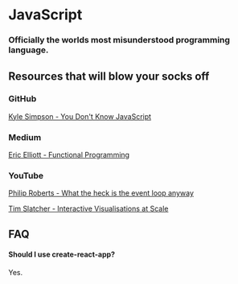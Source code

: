 # JavaScript
### Officially the worlds most misunderstood programming language. 

## Resources that will blow your socks off

### GitHub

[Kyle Simpson - You Don't Know JavaScript](https://github.com/getify/You-Dont-Know-JS)

### Medium

[Eric Elliott - Functional Programming](https://medium.com/javascript-scene/tagged/functional-programming)

### YouTube

[Philip Roberts - What the heck is the event loop anyway](https://www.youtube.com/watch?v=8aGhZQkoFbQ)

[Tim Slatcher - Interactive Visualisations at Scale](https://www.youtube.com/watch?v=6FRURtW5qXI)


## FAQ

#### Should I use create-react-app?
Yes.
